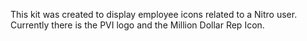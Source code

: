 This kit was created to display employee icons related to a Nitro user. Currently there is the PVI logo and the Million Dollar Rep Icon.

